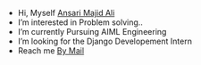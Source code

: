 
-  Hi, Myself [Ansari Majid Ali](https://www.instagram.com/ansari_majid_ali/)
-  I’m interested in Problem solving..
-  I’m currently Pursuing AIML Engineering 
-  I’m looking for the Django Developement Intern
-  Reach me  [By Mail](https://mail.google.com/mail/majidgt786@gmail.com )

<!---
Ansarimajid/Ansarimajid is a ✨ special ✨ repository because its `README.md` (this file) appears on your GitHub profile.
You can click the Preview link to take a look at your changes.
--->

